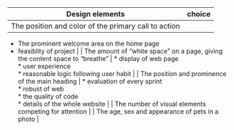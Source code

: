 

|  Design elements   | choice |
|  ----  | ----  |
| The position and color of the primary call to action   | 
* The prominent welcome area on the home page <br> 
* feasiblity of project |
| The amount of “white space” on a page, giving the content space to “breathe”  | * display of web page<br> * user experience<br> * reasonable logic following user habit |
| The position and prominence of the main heading  | * evaluation of every sprint<br> * robust of web<br> * the quality of code<br> * details of the whole website |
| The number of visual elements competing for attention |
| The age, sex and appearance of pets in a photo |

